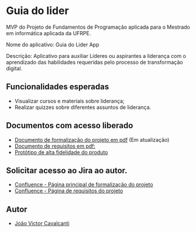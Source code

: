 # Guia do lider
MVP do Projeto de Fundamentos de Programação aplicada para o Mestrado em informática aplicada da UFRPE.

Nome do aplicativo: Guia do Lider App

Descrição: Aplicativo para auxiliar Líderes ou aspirantes a liderança com o aprendizado das habilidades requeridas pelo processo de transformação digital.

## Funcionalidades esperadas

- Visualizar cursos e materiais sobre liderança;
- Realizar quizzes sobre diferentes assuntos de liderança.

## Documentos com acesso liberado
- [Documento de formalização do projeto em pdf](https://drive.google.com/file/d/1AU7WRZQdQXPuET4qX3Exj2b-R6DqQmif/view?usp=sharing) (Em atualização)
- [Documento de requisitos em pdf:](https://drive.google.com/file/d/1APc-MUONIaBwD7F4ZDTrs_NacvuAanNq/view?usp=sharing)
- [Protótipo de alta fidelidade do produto](https://www.figma.com/proto/nJCReXRDI34K6FNT8Q8l92/GDL?node-id=1-4&t=ucoBDJ6l8GmfOmds-1&scaling=scale-down&page-id=0%3A1)

## Solicitar acesso ao Jira ao autor.
- [Confluence - Página principal de formalização do projeto](https://joao-ctassis.atlassian.net/wiki/x/t4M)
- [Confluence - Página de requisitos do projeto](https://joao-ctassis.atlassian.net/wiki/x/3oM)

## Autor
- [João Victor Cavalcanti](https://github.com/Cvalca)
